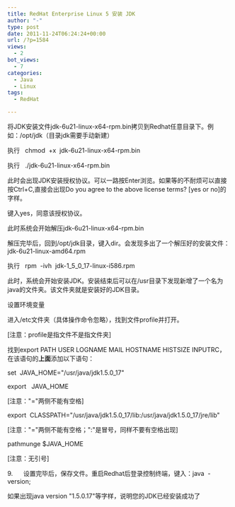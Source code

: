 ```yaml
---
title: RedHat Enterprise Linux 5 安装 JDK
author: "-"
type: post
date: 2011-11-24T06:24:24+00:00
url: /?p=1584
views:
  - 2
bot_views:
  - 7
categories:
  - Java
  - Linux
tags:
  - RedHat

---
```

将JDK安装文件jdk-6u21-linux-x64-rpm.bin拷贝到Redhat任意目录下。例如：/opt/jdk（目录jdk需要手动新建）

执行   chmod  +x  jdk-6u21-linux-x64-rpm.bin

执行   ./jdk-6u21-linux-x64-rpm.bin

此时会出现JDK安装授权协议。可以一路按Enter浏览。如果等的不耐烦可以直接按Ctrl+C,直接会出现Do you agree to the above license terms? [yes or no]的字样。

键入yes，同意该授权协议。

此时系统会开始解压jdk-6u21-linux-x64-rpm.bin

解压完毕后，回到/opt/jdk目录，键入dir。会发现多出了一个解压好的安装文件：jdk-6u21-linux-amd64.rpm

执行   rpm  -ivh  jdk-1_5_0_17-linux-i586.rpm

此时，系统会开始安装JDK。安装结束后可以在/usr目录下发现新增了一个名为java的文件夹。该文件夹就是安装好的JDK目录。

设置环境变量

进入/etc文件夹（具体操作命令忽略），找到文件profile并打开。

[注意：profile是指文件不是指文件夹]

找到export PATH USER LOGNAME MAIL HOSTNAME HISTSIZE INPUTRC，在该语句的**上面**添加以下语句：

set  JAVA_HOME="/usr/java/jdk1.5.0_17"

export   JAVA_HOME

[注意："="两侧不能有空格]

export  CLASSPATH="/usr/java/jdk1.5.0_17/lib:/usr/java/jdk1.5.0_17/jre/lib"

[注意："="两侧不能有空格；":"是冒号，同样不要有空格出现]

pathmunge $JAVA_HOME

[注意：无引号]

9.      设置完毕后，保存文件。重启Redhat后登录控制终端，键入：java  -version;

如果出现java version "1.5.0.17"等字样，说明您的JDK已经安装成功了